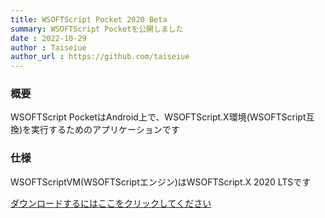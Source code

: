 ```yaml
---
title: WSOFTScript Pocket 2020 Beta
summary: WSOFTScript Pocketを公開しました
date : 2022-10-29
author : Taiseiue
author_url : https://github.com/taiseiue
---
```

### 概要
WSOFTScript PocketはAndroid上で、WSOFTScript.X環境(WSOFTScript互換)を実行するためのアプリケーションです
### 仕様
WSOFTScriptVM(WSOFTScriptエンジン)はWSOFTScript.X 2020 LTSです

[ダウンロードするにはここをクリックしてください](https://download.wsoft.gq/WS00065)